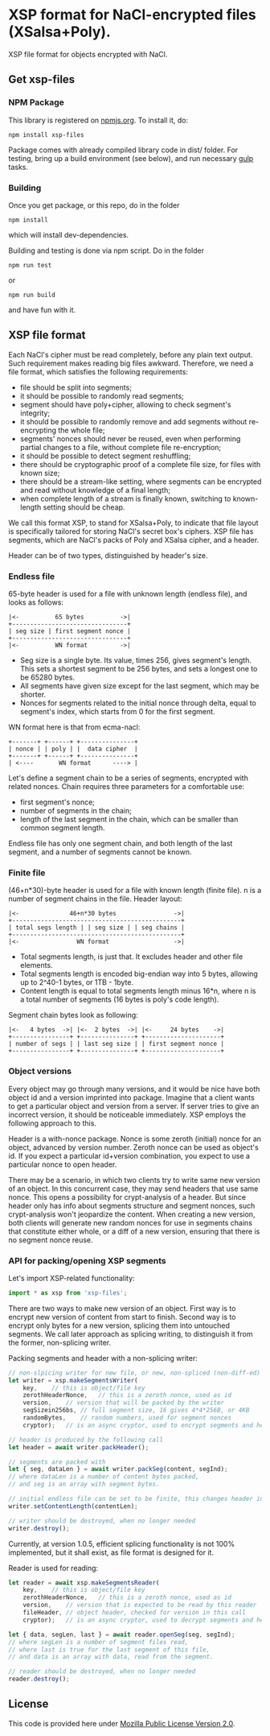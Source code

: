 # XSP format for NaCl-encrypted files (XSalsa+Poly).

XSP file format for objects encrypted with NaCl. 

## Get xsp-files

### NPM Package

This library is registered on
[npmjs.org](https://npmjs.org/package/xsp-files). To install it, do:

    npm install xsp-files

Package comes with already compiled library code in dist/ folder. For testing, bring up a build environment (see below), and run necessary [gulp](http://gulpjs.com/) tasks.

### Building

Once you get package, or this repo, do in the folder

    npm install

which will install dev-dependencies.

Building and testing is done via npm script.
Do in the folder

    npm run test

or

    npm run build

and have fun with it.

## XSP file format

Each NaCl's cipher must be read completely, before any plain text output.
Such requirement makes reading big files awkward.
Therefore, we need a file format, which satisfies the following requirements:

 * file should be split into segments;
 * it should be possible to randomly read segments;
 * segment should have poly+cipher, allowing to check segment's integrity;
 * it should be possible to randomly remove and add segments without re-encrypting the whole file;
 * segments' nonces should never be reused, even when performing partial changes to a file, without complete file re-encryption;
 * it should be possible to detect segment reshuffling;
 * there should be cryptographic proof of a complete file size, for files with
known size;
 * there should be a stream-like setting, where segments can be encrypted and read without knowledge of a final length;
 * when complete length of a stream is finally known, switching to known-length setting should be cheap.

We call this format XSP, to stand for XSalsa+Poly, to indicate that file layout
is specifically tailored for storing NaCl's secret box's ciphers.
XSP file has segments, which are NaCl's packs of Poly and XSalsa cipher, and a header.

Header can be of two types, distinguished by header's size.

### Endless file

65-byte header is used for a file with unknown length (endless file), and looks as follows:

    |<-          65 bytes          ->|
    +--------------------------------+
    | seg size | first segment nonce |
    +--------------------------------+
    |<-          WN format         ->|

 * Seg size is a single byte. Its value, times 256, gives segment's length. This sets a shortest segment to be 256 bytes, and sets a longest one to be 65280 bytes.
 * All segments have given size except for the last segment, which may be shorter.
 * Nonces for segments related to the initial nonce through delta, equal to segment's index, which starts from 0 for the first segment.

WN format here is that from ecma-nacl:

    +-------+ +------+ +---------------+
    | nonce | | poly | |  data cipher  |
    +-------+ +------+ +---------------+
    | <----       WN format      ----> |


Let's define a segment chain to be a series of segments, encrypted with related nonces.
Chain requires three parameters for a comfortable use:

 * first segment's nonce;
 * number of segments in the chain;
 * length of the last segment in the chain, which can be smaller than common segment length.

Endless file has only one segment chain, and both length of the last segment, and a number of segments cannot be known. 

### Finite file

(46+n*30)-byte header is used for a file with known length (finite file).
n is a number of segment chains in the file.
Header layout:

    |<-              46+n*30 bytes                ->|
    +-----------------------------------------------+
    | total segs length | | seg size | | seg chains |
    +-----------------------------------------------+
    |<-                WN format                  ->|

 * Total segments length, is just that. It excludes header and other file elements.
 * Total segments length is encoded big-endian way into 5 bytes, allowing up to 2^40-1 bytes, or 1TB - 1byte.
 * Content length is equal to total segments length minus 16*n, where n is a total number of segments (16 bytes is poly's code length).

Segment chain bytes look as following:

    |<-   4 bytes  ->| |<-  2 bytes  ->| |<-     24 bytes    ->|
    +----------------+ +---------------+ +---------------------+
    | number of segs | | last seg size | | first segment nonce |
    +----------------+ +---------------+ +---------------------+

### Object versions

Every object may go through many versions, and it would be nice have both object id and a version imprinted into package.
Imagine that a client wants to get a particular object and version from a server.
If server tries to give an incorrect version, it should be noticeable immediately.
XSP employs the following approach to this.

Header is a with-nonce package.
Nonce is some zeroth (initial) nonce for an object, advanced by version number.
Zeroth nonce can be used as object's id.
If you expect a particular id+version combination, you expect to use a particular nonce to open header.

There may be a scenario, in which two clients try to write same new version of an object.
In this concurrent case, they may send headers that use same nonce.
This opens a possibility for crypt-analysis of a header.
But since header only has info about segments structure and segment nonces, such crypt-analysis won't jeopardize the content.
When creating a new version, both clients will generate new random nonces for use in segments chains that constitute either whole, or a diff of a new version, ensuring that there is no segment nonce reuse.


### API for packing/opening XSP segments 

Let's import XSP-related functionality:
```javascript
import * as xsp from 'xsp-files';
```

There are two ways to make new version of an object.
First way is to encrypt new version of content from start to finish.
Second way is to encrypt only bytes for a new version, splicing them into untouched segments.
We call later approach as splicing writing, to distinguish it from the former, non-splicing writer.

Packing segments and header with a non-splicing writer:
```javascript
// non-slpicing writer for new file, or new, non-spliced (non-diff-ed) version
let writer = xsp.makeSegmentsWriter(
    key,    // this is object/file key
    zerothHeaderNonce,   // this is a zeroth nonce, used as id
    version,    // version that will be packed by the writer
    segSizein256bs, // full segment size, 16 gives 4*4*256B, or 4KB
    randomBytes,    // random numbers, used for segment nonces
    cryptor);   // is an async cryptor, used to encrypt segments and header

// header is produced by the following call
let header = await writer.packHeader();

// segments are packed with
let { seg, dataLen } = await writer.packSeg(content, segInd);
// where dataLen is a number of content bytes packed,
// and seg is an array with segment bytes.

// initial endless file can be set to be finite, this changes header information
writer.setContentLength(contentLen);

// writer should be destroyed, when no longer needed
writer.destroy();
```

Currently, at version 1.0.5, efficient splicing functionality is not 100% implemented, but it shall exist, as file format is designed for it.

Reader is used for reading:
```javascript
let reader = await xsp.makeSegmentsReader(
    key,    // this is object/file key
    zerothHeaderNonce,   // this is a zeroth nonce, used as id
    version,    // version that is expected to be read by this reader
    fileHeader, // object header, checked for version in this call
    cryptor);   // is an async cryptor, used to decrypt segments and header

let { data, segLen, last } = await reader.openSeg(seg, segInd);
// where segLen is a number of segment files read,
// where last is true for the last segment of this file,
// and data is an array with data, read from the segment.

// reader should be destroyed, when no longer needed
reader.destroy();
```


## License

This code is provided here under [Mozilla Public License Version 2.0](https://www.mozilla.org/MPL/2.0/).
